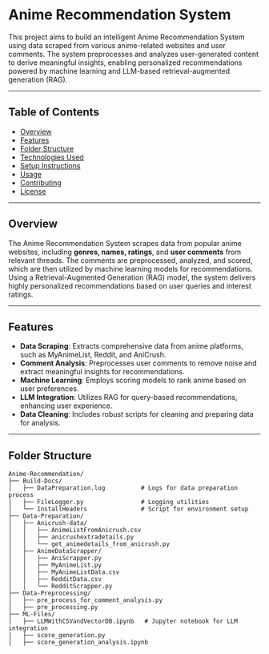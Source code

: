 # Anime Recommendation System

This project aims to build an intelligent Anime Recommendation System using data scraped from various anime-related websites and user comments. The system preprocesses and analyzes user-generated content to derive meaningful insights, enabling personalized recommendations powered by machine learning and LLM-based retrieval-augmented generation (RAG).

---

## Table of Contents

- [Overview](#overview)
- [Features](#features)
- [Folder Structure](#folder-structure)
- [Technologies Used](#technologies-used)
- [Setup Instructions](#setup-instructions)
- [Usage](#usage)
- [Contributing](#contributing)
- [License](#license)

---

## Overview

The Anime Recommendation System scrapes data from popular anime websites, including **genres, names, ratings**, and **user comments** from relevant threads. The comments are preprocessed, analyzed, and scored, which are then utilized by machine learning models for recommendations. Using a Retrieval-Augmented Generation (RAG) model, the system delivers highly personalized recommendations based on user queries and interest ratings.

---

## Features

- **Data Scraping**: Extracts comprehensive data from anime platforms, such as MyAnimeList, Reddit, and AniCrush.
- **Comment Analysis**: Preprocesses user comments to remove noise and extract meaningful insights for recommendations.
- **Machine Learning**: Employs scoring models to rank anime based on user preferences.
- **LLM Integration**: Utilizes RAG for query-based recommendations, enhancing user experience.
- **Data Cleaning**: Includes robust scripts for cleaning and preparing data for analysis.

---

## Folder Structure

```plaintext
Anime-Recommendation/
├── Build-Docs/
│   ├── DataPreparation.log          # Logs for data preparation process
│   ├── FileLogger.py                # Logging utilities
│   └── InstallHeaders               # Script for environment setup
├── Data-Preparation/
│   ├── Anicrush-data/
│   │   ├── AnimeListFromAnicrush.csv
│   │   ├── anicrushextradetails.py
│   │   └── get_animedetails_from_anicrush.py
│   ├── AnimeDataScrapper/
│   │   ├── AniScrapper.py
│   │   ├── MyAnimeList.py
│   │   ├── MyAnimeListData.csv
│   │   ├── RedditData.csv
│   │   └── RedditScrapper.py
├── Data-Preprocessing/
│   ├── pre_process_for_comment_analysis.py
│   ├── pre_processing.py
├── ML-Files/
│   ├── LLMWithCSVandVectorDB.ipynb   # Jupyter notebook for LLM integration
│   ├── score_generation.py
│   ├── score_generation_analysis.ipynb
